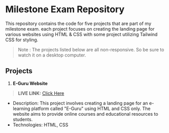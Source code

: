 # Milestone Exam Repository

This repository contains the code for five projects that are part of my milestone exam. each 
project focuses on creating the landing page for various websites using HTML & CSS with some 
project utilizing Tailwind CSS for styling.

> Note : The projects listed below are all non-responsive. So be sure to watch it on a desktop computer.

## Projects

1. **E-Guru Website**

  > __LIVE LINK:__ [Click Here]( https://github.com/ShaikhSumaiya06/Milestone-pwskill/blob/main/01-E-Guru_Website/index.html "open E-Guru Website Project" )
  - Description: This project involves creating a landing page for an e-learning platform called "E-Guru" using HTML and CSS only. The website aims to provide online courses and educational resources to students.
   - Technologies: HTML, CSS